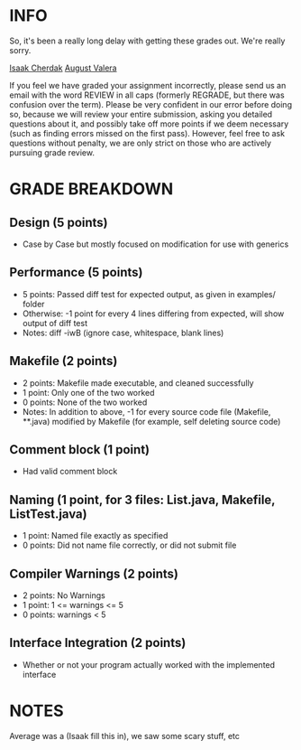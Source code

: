 # INFO
So, it's been a really long delay with getting these grades out. We're really
sorry.

[Isaak Cherdak](icherdak@ucsc.edu)
[August Valera](avalera@ucsc.edu)

If you feel we have graded your assignment incorrectly, please send us an email
with the word REVIEW in all caps (formerly REGRADE, but there was confusion over
the term). Please be very confident in our error before doing so, because we
will review your entire submission, asking you detailed questions about it, and
possibly take off more points if we deem necessary (such as finding errors
missed on the first pass). However, feel free to ask questions without penalty,
we are only strict on those who are actively pursuing grade review.

# GRADE BREAKDOWN

## Design (5 points)
* Case by Case but mostly focused on modification for use with generics

## Performance (5 points)
* 5 points: Passed diff test for expected output, as given in examples/ folder
* Otherwise: -1 point for every 4 lines differing from expected, will show
  output of diff test
* Notes: diff -iwB (ignore case, whitespace, blank lines)

## Makefile (2 points)
* 2 points: Makefile made executable, and cleaned successfully
* 1 point: Only one of the two worked
* 0 points: None of the two worked
* Notes: In addition to above, -1 for every source code file (Makefile,
  **.java) modified by Makefile (for example, self deleting source code)

## Comment block (1 point)
* Had valid comment block

## Naming (1 point, for 3 files: List.java, Makefile, ListTest.java)
* 1 point: Named file exactly as specified
* 0 points: Did not name file correctly, or did not submit file

## Compiler Warnings (2 points)
* 2 points: No Warnings
* 1 point: 1 <= warnings <= 5
* 0 points: warnings < 5

## Interface Integration (2 points)
* Whether or not your program actually worked with the implemented interface

# NOTES
Average was a (Isaak fill this in), we saw some scary stuff, etc
